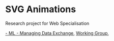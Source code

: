 SVG Animations
==============

Research project for Web Specialisation

[- ML - Managing Data Exchange](http://en.wikibooks.org/wiki/XML_-_Managing_Data_Exchange/SVG),
[Working Group](http://www.w3.org/Graphics/SVG/),


